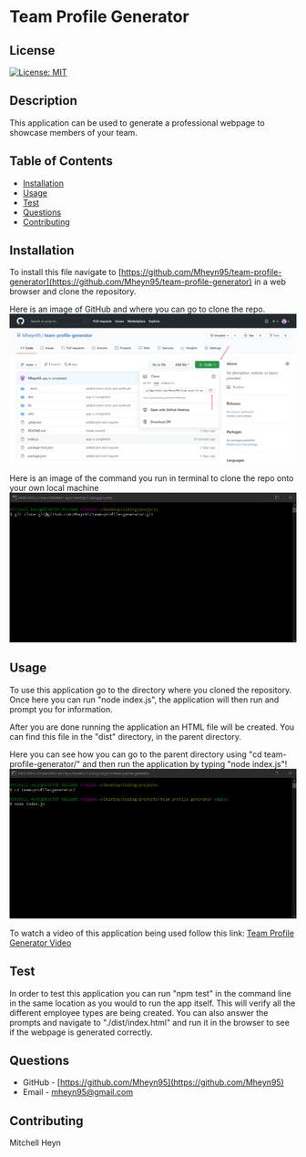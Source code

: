 # Team Profile Generator

## License

[![License: MIT](https://img.shields.io/badge/License-MIT-yellow.svg)](https://opensource.org/licenses/MIT)

## Description

This application can be used to generate a professional webpage to showcase members of your team.

## Table of Contents

- [Installation](#installation)
- [Usage](#usage)
- [Test](#test)
- [Questions](#questions)
- [Contributing](#contributing)

## Installation

To install this file navigate to [https://github.com/Mheyn95/team-profile-generator](https://github.com/Mheyn95/team-profile-generator) in a web browser and clone the repository.

Here is an image of GitHub and where you can go to clone the repo.
![Image of online repo at on GitHub](./assets/images/Github.png)

Here is an image of the command you run in terminal to clone the repo onto your own local machine
![Image of terminal showing the command to clone the repo from GitHub](./assets/images/terminal.png)

## Usage

To use this application go to the directory where you cloned the repository. Once here you can run "node index.js", the application will then run and prompt you for information.

After you are done running the application an HTML file will be created. You can find this file in the "dist" directory, in the parent directory.

Here you can see how you can go to the parent directory using "cd team-profile-generator/" and then run the application by typing "node index.js"!
![Image of terminal showing the commands to start the application](./assets/images/startProgram.png)

To watch a video of this application being used follow this link:
[Team Profile Generator Video](https://drive.google.com/file/d/1IYjIAWcRGPlVC8e0kvhAiKExYZiMz7od/preview)

## Test

In order to test this application you can run "npm test" in the command line in the same location as you would to run the app itself. This will verify all the different employee types are being created. You can also answer the prompts and navigate to "./dist/index.html" and run it in the browser to see if the webpage is generated correctly.

## Questions

- GitHub - [https://github.com/Mheyn95](https://github.com/Mheyn95)
- Email - [mheyn95@gmail.com](mailto:mheyn95@gmail.com)

## Contributing

Mitchell Heyn
